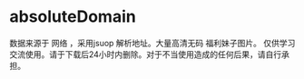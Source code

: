 # absoluteDomain
数据来源于  网络 ，采用jsuop 解析地址。大量高清无码 福利妹子图片。
仅供学习交流使用。请于下载后24小时内删除。对于不当使用造成的任何后果，请自行承担。

